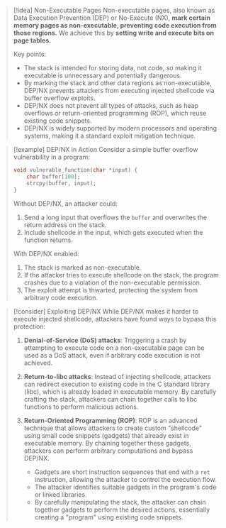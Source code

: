 > [!idea] Non-Executable Pages
> Non-executable pages, also known as Data Execution Prevention (DEP) or No-Execute (NX), **mark certain memory pages as non-executable, preventing code execution from those regions.** We achieve this by **setting write and execute bits on page tables.** 
> 
> Key points:
> - The stack is intended for storing data, not code, so making it executable is unnecessary and potentially dangerous.
> - By marking the stack and other data regions as non-executable, DEP/NX prevents attackers from executing injected shellcode via buffer overflow exploits.
> - DEP/NX does not prevent all types of attacks, such as heap overflows or return-oriented programming (ROP), which reuse existing code snippets.
> - DEP/NX is widely supported by modern processors and operating systems, making it a standard exploit mitigation technique.


> [!example] DEP/NX in Action
> Consider a simple buffer overflow vulnerability in a program:
> ```c
> void vulnerable_function(char *input) {
>     char buffer[100];
>     strcpy(buffer, input);
> }
> ```
> Without DEP/NX, an attacker could:
> 1. Send a long input that overflows the `buffer` and overwrites the return address on the stack.
> 2. Include shellcode in the input, which gets executed when the function returns.
>
> With DEP/NX enabled:
> 1. The stack is marked as non-executable.
> 2. If the attacker tries to execute shellcode on the stack, the program crashes due to a violation of the non-executable permission.
> 3. The exploit attempt is thwarted, protecting the system from arbitrary code execution.


> [!consider] Exploiting DEP/NX
> While DEP/NX makes it harder to execute injected shellcode, attackers have found ways to bypass this protection:
> 
> 1. **Denial-of-Service (DoS) attacks**: Triggering a crash by attempting to execute code on a non-executable page can be used as a DoS attack, even if arbitrary code execution is not achieved.
>
> 2. **Return-to-libc attacks**: Instead of injecting shellcode, attackers can redirect execution to existing code in the C standard library (libc), which is already loaded in executable memory. By carefully crafting the stack, attackers can chain together calls to libc functions to perform malicious actions.
>
> 3. **Return-Oriented Programming (ROP)**: ROP is an advanced technique that allows attackers to create custom "shellcode" using small code snippets (gadgets) that already exist in executable memory. By chaining together these gadgets, attackers can perform arbitrary computations and bypass DEP/NX.
>    - Gadgets are short instruction sequences that end with a `ret` instruction, allowing the attacker to control the execution flow.
>    - The attacker identifies suitable gadgets in the program's code or linked libraries.
>    - By carefully manipulating the stack, the attacker can chain together gadgets to perform the desired actions, essentially creating a "program" using existing code snippets.
>








